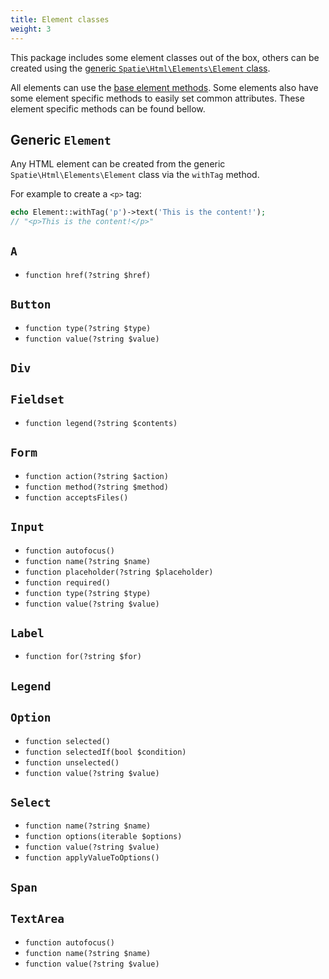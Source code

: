 ```yaml
---
title: Element classes
weight: 3
---
```


This package includes some element classes out of the box, others can be created using the [generic `Spatie\Html\Elements\Element` class](#generic-codeelementcode). 

All elements can use the [base element methods](/laravel-html/v1/general-usage/element-methods). Some elements also have some element specific methods to easily set common attributes. These element specific methods can be found bellow.

## Generic `Element`

Any HTML element can be created from the generic `Spatie\Html\Elements\Element` class via the `withTag` method.

For example to create a `<p>` tag:

```php
echo Element::withTag('p')->text('This is the content!');
// "<p>This is the content!</p>"
```


## `A`

- `function href(?string $href)`

## `Button`

- `function type(?string $type)`
- `function value(?string $value)`

## `Div`

## `Fieldset`

- `function legend(?string $contents)`

## `Form`

- `function action(?string $action)`
- `function method(?string $method)`
- `function acceptsFiles()`

## `Input`

- `function autofocus()`
- `function name(?string $name)`
- `function placeholder(?string $placeholder)`
- `function required()`
- `function type(?string $type)`
- `function value(?string $value)`

## `Label`

- `function for(?string $for)`

## `Legend`

## `Option`

- `function selected()`
- `function selectedIf(bool $condition)`
- `function unselected()`
- `function value(?string $value)`

## `Select`

- `function name(?string $name)`
- `function options(iterable $options)`
- `function value(?string $value)`
- `function applyValueToOptions()`

## `Span`

## `TextArea`

- `function autofocus()`
- `function name(?string $name)`
- `function value(?string $value)`
